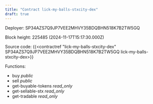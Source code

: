 ```yaml
---
title: "Contract lick-my-balls-stxcity-dex"
draft: true
---
```

Deployer: SP34AZS7Q9JP7VEE2MHVY35BDQBHN518K7B2TW5GQ


 



Block height: 225485 (2024-11-17T15:17:30.000Z)

Source code: {{<contractref "lick-my-balls-stxcity-dex" SP34AZS7Q9JP7VEE2MHVY35BDQBHN518K7B2TW5GQ lick-my-balls-stxcity-dex>}}

Functions:

* buy _public_
* sell _public_
* get-buyable-tokens _read_only_
* get-sellable-stx _read_only_
* get-tradable _read_only_
